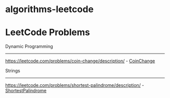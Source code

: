# algorithms-leetcode
LeetCode Problems
=================

Dynamic Programming
- - - - - - - - - -
https://leetcode.com/problems/coin-change/description/ - [CoinChange](./src/main/java/algorithms/leetcode/dynamicprogramming/CoinChange.java)

Strings
- - - -
https://leetcode.com/problems/shortest-palindrome/description/ - [ShortestPalindrome](./src/main/java/algorithms/leetcode/strings/ShortestPalindrome.java)
